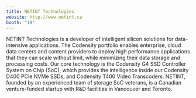 ```yaml
---
title: NETINT Technologies
website: http://www.netint.ca
booth: "19"
---
```


NETINT Technologies is a developer of intelligent silicon solutions for data-intensive applications. The Codensity portfolio enables enterprise, cloud data centers and content providers to deploy high performance applications that they can scale without limit, while minimizing their data storage and processing costs. Our core technology is the Codensity G4 SSD Controller System on Chip (SoC), which provides the intelligence inside our Codensity D400 PCIe NVMe SSDs, and Codensity T400 Video Transcoders. NETINT, founded by an experienced team of storage SoC veterans, is a Canadian venture-funded startup with R&D facilities in Vancouver and Toronto.
